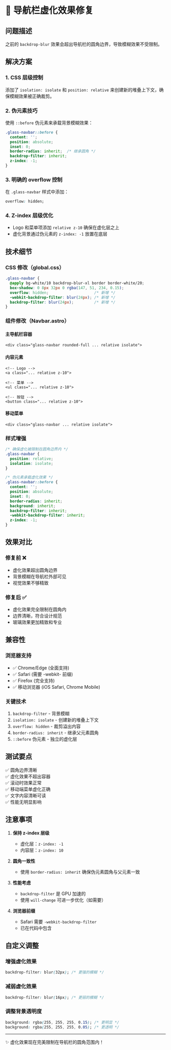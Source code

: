 # 🔧 导航栏虚化效果修复

## 问题描述
之前的 `backdrop-blur` 效果会超出导航栏的圆角边界，导致模糊效果不受限制。

## 解决方案

### 1. CSS 层级控制
添加了 `isolation: isolate` 和 `position: relative` 来创建新的堆叠上下文，确保模糊效果被正确裁剪。

### 2. 伪元素技巧
使用 `::before` 伪元素来承载背景模糊效果：
```css
.glass-navbar::before {
  content: '';
  position: absolute;
  inset: 0;
  border-radius: inherit;  /* 继承圆角 */
  backdrop-filter: inherit;
  z-index: -1;
}
```

### 3. 明确的 overflow 控制
在 `.glass-navbar` 样式中添加：
```css
overflow: hidden;
```

### 4. Z-index 层级优化
- Logo 和菜单项添加 `relative z-10` 确保在虚化层之上
- 虚化背景通过伪元素的 `z-index: -1` 放置在底层

## 技术细节

### CSS 修改（global.css）
```css
.glass-navbar {
  @apply bg-white/10 backdrop-blur-xl border border-white/20;
  box-shadow: 0 8px 32px 0 rgba(147, 51, 234, 0.15);
  overflow: hidden;                    /* 新增 */
  -webkit-backdrop-filter: blur(24px); /* 新增 */
  backdrop-filter: blur(24px);         /* 新增 */
}
```

### 组件修改（Navbar.astro）

#### 主导航栏容器
```astro
<div class="glass-navbar rounded-full ... relative isolate">
```

#### 内容元素
```astro
<!-- Logo -->
<a class="... relative z-10">

<!-- 菜单 -->
<ul class="... relative z-10">

<!-- 按钮 -->
<button class="... relative z-10">
```

#### 移动菜单
```astro
<div class="glass-navbar ... relative isolate">
```

### 样式增强
```css
/* 确保虚化被限制在圆角边界内 */
.glass-navbar {
  position: relative;
  isolation: isolate;
}

/* 伪元素承载虚化效果 */
.glass-navbar::before {
  content: '';
  position: absolute;
  inset: 0;
  border-radius: inherit;
  background: inherit;
  backdrop-filter: inherit;
  -webkit-backdrop-filter: inherit;
  z-index: -1;
}
```

## 效果对比

### 修复前 ❌
- 虚化效果超出圆角边界
- 背景模糊在导航栏外部可见
- 视觉效果不够精致

### 修复后 ✅
- 虚化效果完全限制在圆角内
- 边界清晰，符合设计规范
- 玻璃效果更加精致和专业

## 兼容性

### 浏览器支持
- ✅ Chrome/Edge (全面支持)
- ✅ Safari (需要 -webkit- 前缀)
- ✅ Firefox (完全支持)
- ✅ 移动浏览器 (iOS Safari, Chrome Mobile)

### 关键技术
1. `backdrop-filter` - 背景模糊
2. `isolation: isolate` - 创建新的堆叠上下文
3. `overflow: hidden` - 裁剪溢出内容
4. `border-radius: inherit` - 继承父元素圆角
5. `::before` 伪元素 - 独立的虚化层

## 测试要点

✅ 圆角边界清晰  
✅ 虚化效果不超出容器  
✅ 滚动时效果正常  
✅ 移动端菜单虚化正确  
✅ 文字内容清晰可读  
✅ 性能无明显影响  

## 注意事项

1. **保持 z-index 层级**
   - 虚化层：`z-index: -1`
   - 内容层：`z-index: 10`
   
2. **圆角一致性**
   - 使用 `border-radius: inherit` 确保伪元素圆角与父元素一致
   
3. **性能考虑**
   - `backdrop-filter` 是 GPU 加速的
   - 使用 `will-change` 可进一步优化（如需要）

4. **浏览器前缀**
   - Safari 需要 `-webkit-backdrop-filter`
   - 已在代码中包含

## 自定义调整

### 增强虚化效果
```css
backdrop-filter: blur(32px); /* 更强的模糊 */
```

### 减弱虚化效果
```css
backdrop-filter: blur(16px); /* 更弱的模糊 */
```

### 调整背景透明度
```css
background: rgba(255, 255, 255, 0.15); /* 更明显 */
background: rgba(255, 255, 255, 0.05); /* 更透明 */
```

---

✨ 虚化效果现在完美限制在导航栏的圆角范围内！
